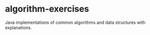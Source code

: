 # algorithm-exercises
Java implementations of common algorithms and data structures with explanations.
